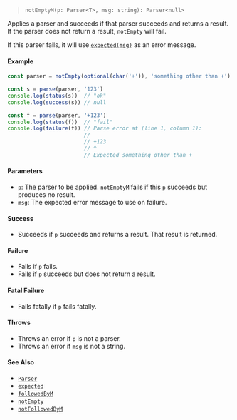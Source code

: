 <!--
 Copyright (c) 2020 Thomas J. Otterson
 
 This software is released under the MIT License.
 https://opensource.org/licenses/MIT
-->

> `notEmptyM(p: Parser<T>, msg: string): Parser<null>`

Applies a parser and succeeds if that parser succeeds and returns a result. If the parser does not return a result, `notEmpty` will fail.

If this parser fails, it will use [`expected(msg)`](../tools/expected.md) as an error message.

#### Example

```javascript
const parser = notEmpty(optional(char('+')), 'something other than +')

const s = parse(parser, '123')
console.log(status(s))  // "ok"
console.log(success(s)) // null

const f = parse(parser, '+123')
console.log(status(f))  // "fail"
console.log(failure(f)) // Parse error at (line 1, column 1):
                        //
                        // +123
                        // ^
                        // Expected something other than +
```

#### Parameters

* `p`: The parser to be applied. `notEmptyM` fails if this `p` succeeds but produces no result.
* `msg`: The expected error message to use on failure.

#### Success

* Succeeds if `p` succeeds and returns a result. That result is returned.

#### Failure

* Fails if `p` fails.
* Fails if `p` succeeds but does not return a result.

#### Fatal Failure

* Fails fatally if `p` fails fatally.

#### Throws

* Throws an error if `p` is not a parser.
* Throws an error if `msg` is not a string.

#### See Also

* [`Parser`](../types/parser.md)
* [`expected`](../tools/expected.md)
* [`followedByM`](followedbym.md)
* [`notEmpty`](notempty.md)
* [`notFollowedByM`](notfollowedbym.md)